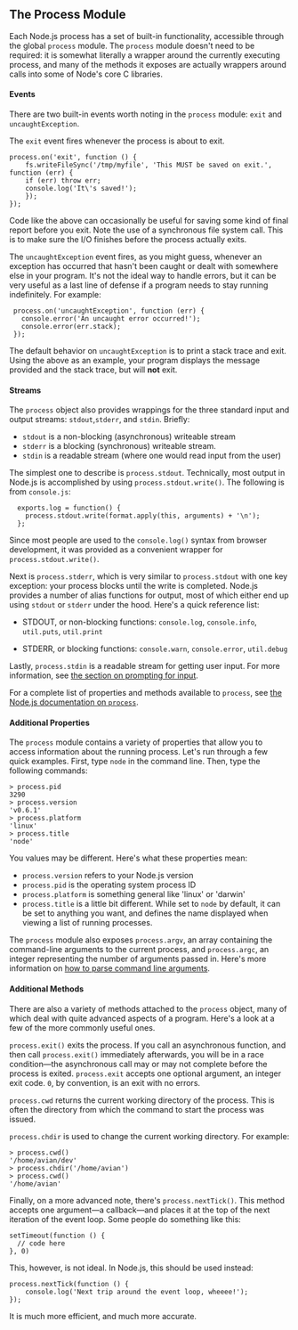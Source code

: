## The Process Module

Each Node.js process has a set of built-in functionality, accessible through the global `process` module.  The `process` module doesn't need to be required: it is somewhat literally a wrapper around the currently executing process, and many of the methods it exposes are actually wrappers around calls into some of Node's core C libraries.

#### Events

There are two built-in events worth noting in the `process` module: `exit` and `uncaughtException`.

The `exit` event fires whenever the process is about to exit.

    process.on('exit', function () {
        fs.writeFileSync('/tmp/myfile', 'This MUST be saved on exit.', function (err) {
        if (err) throw err;
        console.log('It\'s saved!');
        });
    });

Code like the above can occasionally be useful for saving some kind of final report before you exit.  Note the use of a synchronous file system call. This is to make sure the I/O finishes before the process actually exits.

The `uncaughtException` event fires, as you might guess, whenever an exception has occurred that hasn't been caught or dealt with somewhere else in your program. It's not the ideal way to handle errors, but it can be very useful as a last line of defense if a program needs to stay running indefinitely. For example:

     process.on('uncaughtException', function (err) {
       console.error('An uncaught error occurred!');
       console.error(err.stack);
     });

The default behavior on `uncaughtException` is to print a stack trace and exit. Using the above as an example, your program displays the message provided and the stack trace, but will **not** exit.

#### Streams

The `process` object also provides wrappings for the three standard input and output streams: `stdout`,`stderr`, and `stdin`. Briefly:

* `stdout` is a non-blocking (asynchronous) writeable stream
* `stderr` is a blocking (synchronous) writeable stream.
* `stdin` is a readable stream (where one would read input from the user)

The simplest one to describe is `process.stdout`.  Technically, most output in Node.js is accomplished by using `process.stdout.write()`.  The following is from `console.js`:

      exports.log = function() {
        process.stdout.write(format.apply(this, arguments) + '\n');
      };

Since most people are used to the `console.log()` syntax from browser development, it was provided as a convenient wrapper for `process.stdout.write()`.

Next is `process.stderr`, which is very similar to `process.stdout` with one key exception: your process blocks until the write is completed. Node.js provides a number of alias functions for output, most of which either end up using `stdout` or `stderr` under the hood.  Here's a quick reference list:

* STDOUT, or non-blocking functions: `console.log`, `console.info`, `util.puts`, `util.print`

* STDERR, or blocking functions: `console.warn`, `console.error`, `util.debug`

Lastly, `process.stdin` is a readable stream for getting user input. For more information, see [the section on prompting for input](how-to-prompt-for-command-line-input.html).

For a complete list of properties and methods available to `process`, see [the Node.js documentation on `process`](../nodejs_ref_guide/process.html).

#### Additional Properties

The `process` module contains a variety of properties that allow you to access information about the running process.  Let's run through a few quick examples. First, type `node` in the command line. Then, type the following commands:

    > process.pid
    3290
    > process.version
    'v0.6.1'
    > process.platform
    'linux'
    > process.title
    'node'

You values may be different. Here's what these properties mean:

* `process.version` refers to your Node.js version
* `process.pid` is the operating system process ID
* `process.platform` is something general like 'linux' or 'darwin'
* `process.title` is a little bit different. While set to `node` by default, it can be set to anything you want, and defines the name displayed when viewing a list of running processes.

The `process` module also exposes `process.argv`, an array containing the command-line arguments to the current process, and `process.argc`, an integer representing the number of arguments passed in.  Here's more information on [how to parse command line arguments](how-to-parse-command-line-arguments.html).

#### Additional Methods

There are also a variety of methods attached to the `process` object, many of which deal with quite advanced aspects of a program. Here's a look at a few of the more commonly useful ones.

`process.exit()` exits the process.  If you call an asynchronous function, and then call `process.exit()` immediately afterwards, you will be in a race condition&mdash;the asynchronous call may or may not complete before the process is exited.  `process.exit` accepts one optional argument, an integer exit code. `0`, by convention, is an exit with no errors.

`process.cwd` returns the current working directory of the process. This is often the directory from which the command to start the process was issued.

`process.chdir` is used to change the current working directory.  For example:

    > process.cwd()
    '/home/avian/dev'
    > process.chdir('/home/avian')
    > process.cwd()
    '/home/avian'

Finally, on a more advanced note, there's `process.nextTick()`. This method accepts one argument&mdash;a callback&mdash;and places it at the top of the next iteration of the event loop.  Some people do something like this:

    setTimeout(function () {
      // code here
    }, 0)

This, however, is not ideal.  In Node.js, this should be used instead:

    process.nextTick(function () {
        console.log('Next trip around the event loop, wheeee!');
    });

It is much more efficient, and much more accurate.